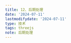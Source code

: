 ```yaml
---
title: 12、后期处理
date: '2024-07-11'
lastmodifydate: '2024-07-11'
type: 技术
tags: threejs
note: 后期处理
---
```



<Valine></Valine>